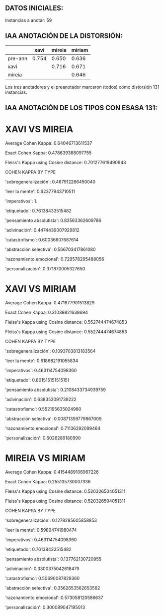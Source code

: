 
## DATOS INICIALES:
Instancias a anotar: 59


## IAA ANOTACIÓN DE LA DISTORSIÓN:

|         | xavi  | mireia | miriam |
|---------|-------|--------|--------|
| pre-ann | 0.754 | 0.650  | 0.636  |
| xavi    |       | 0.716  | 0.671  |
| mireia  |       |        | 0.646  |

Los tres anotadores y el preanotador marcaron (todos) como distorsión 131 instancias.

## IAA ANOTACIÓN DE LOS TIPOS CON ESASA 131:

# XAVI VS MIREIA

Average Cohen Kappa: 0.64046713611537

Exact Cohen Kappa: 0.478639388097755

Fleiss's Kappa using Cosine distance: 0.701277619490943


COHEN KAPPA BY TYPE

'sobregeneralización': 0.467912266450040

'leer la mente': 0.62377943710511

'imperativos': 1.

'etiquetado': 0.76138433515482

'pensamiento absolutista': 0.83563362609786

'adivinación': 0.4474439007929812

'catastrofismo': 0.60036607687614

'abstracción selectiva': 0.566703417861080

'razonamiento emocional': 0.729578295488056

'personalización': 0.371870005327650


# XAVI VS MIRIAM

Average Cohen Kappa: 0.471677901513829

Exact Cohen Kappa: 0.31039821638694

Fleiss's Kappa using Cosine distance: 0.552744474674853

Fleiss's Kappa using Cosine distance: 0.552744474674853


COHEN KAPPA BY TYPE

'sobregeneralización': 0.1093703813183564

'leer la mente': 0.618682191055834

'imperativos': 0.463114754098360

'etiquetado': 0.801515151515151

'pensamiento absolutista': 0.2108433734939759

'adivinación': 0.638352091739222

'catastrofismo': 0.552195635024980

'abstracción selectiva': 0.00871359779867009

'razonamiento emocional': 0.71136292099464

'personalización': 0.6026289180990


# MIREIA VS MIRIAM

Average Cohen Kappa: 0.4154489106967226

Exact Cohen Kappa: 0.255135730007336

Fleiss's Kappa using Cosine distance: 0.520326504051311

Fleiss's Kappa using Cosine distance: 0.520326504051311


COHEN KAPPA BY TYPE

'sobregeneralización': 0.1278295605858853

'leer la mente': 0.59804741980474

'imperativos': 0.463114754098360

'etiquetado': 0.76138433515482

'pensamiento absolutista': 0.137762130720955

'adivinación': 0.3300375042618479

'catastrofismo': 0.50690087829360

'abstracción selectiva': 0.3562653562653562

'razonamiento emocional': 0.573058120586637

'personalización': 0.300089047195013


